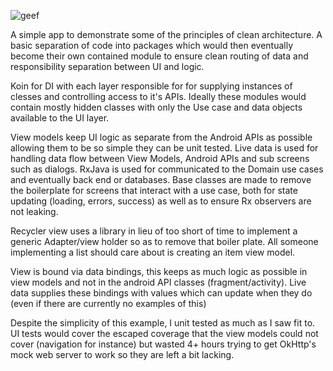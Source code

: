 ![geef](https://media.giphy.com/media/hWWwDj4MBurktacIvy/giphy.gif)

A simple app to demonstrate some of the principles of clean architecture. A basic separation of code into packages which would then eventually become their own contained module to ensure clean routing of data and responsibility separation between UI and logic.

Koin for DI with each layer responsible for for supplying instances of clesses and controlling access to it's APIs. Ideally these modules would contain mostly hidden classes with only the Use case and data objects available to the UI layer.

View models keep UI logic as separate from the Android APIs as possible allowing them to be so simple they can be unit tested. Live data is used for handling data flow between View Models, Android APIs and sub screens such as dialogs. RxJava is used for communicated to the Domain use cases and eventually back end or databases. Base classes are made to remove the boilerplate for screens that interact with a use case, both for state updating (loading, errors, success) as well as to ensure Rx observers are not leaking.

Recycler view uses a library in lieu of too short of time to implement a generic Adapter/view holder so as to remove that boiler plate. All someone implementing a list should care about is creating an item view model.

View is bound via data bindings, this keeps as much logic as possible in view models and not in the android API classes (fragment/activity). Live data supplies these bindings with values which can update when they do (even if there are currently no examples of this)

Despite the simplicity of this example, I unit tested as much as I saw fit to. UI tests would cover the escaped coverage that the view models could not cover (navigation for instance) but wasted 4+ hours trying to get OkHttp's mock web server to work so they are left a bit lacking.
